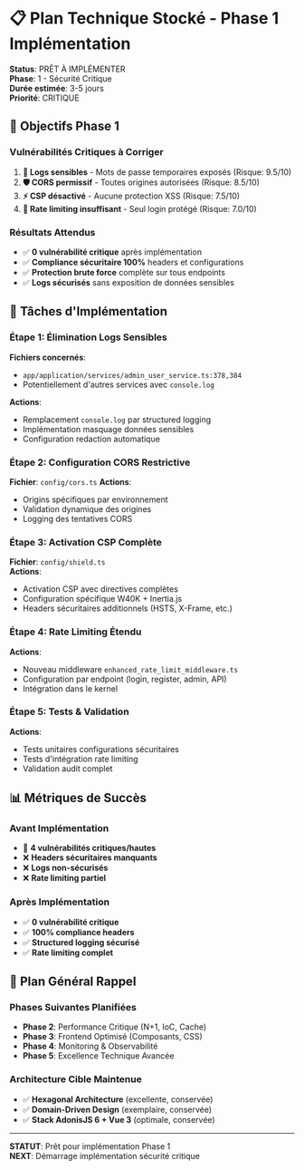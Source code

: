 # 📋 Plan Technique Stocké - Phase 1 Implémentation

**Status**: PRÊT À IMPLÉMENTER  
**Phase**: 1 - Sécurité Critique  
**Durée estimée**: 3-5 jours  
**Priorité**: CRITIQUE

## 🎯 Objectifs Phase 1

### **Vulnérabilités Critiques à Corriger**

1. **🚨 Logs sensibles** - Mots de passe temporaires exposés (Risque: 9.5/10)
2. **🛡️ CORS permissif** - Toutes origines autorisées (Risque: 8.5/10)
3. **⚡ CSP désactivé** - Aucune protection XSS (Risque: 7.5/10)
4. **🚦 Rate limiting insuffisant** - Seul login protégé (Risque: 7.0/10)

### **Résultats Attendus**

- ✅ **0 vulnérabilité critique** après implémentation
- ✅ **Compliance sécuritaire 100%** headers et configurations
- ✅ **Protection brute force** complète sur tous endpoints
- ✅ **Logs sécurisés** sans exposition de données sensibles

## 🔧 Tâches d'Implémentation

### **Étape 1: Élimination Logs Sensibles**

**Fichiers concernés**:

- `app/application/services/admin_user_service.ts:378,384`
- Potentiellement d'autres services avec `console.log`

**Actions**:

- Remplacement `console.log` par structured logging
- Implémentation masquage données sensibles
- Configuration redaction automatique

### **Étape 2: Configuration CORS Restrictive**

**Fichier**: `config/cors.ts`
**Actions**:

- Origins spécifiques par environnement
- Validation dynamique des origines
- Logging des tentatives CORS

### **Étape 3: Activation CSP Complète**

**Fichier**: `config/shield.ts`  
**Actions**:

- Activation CSP avec directives complètes
- Configuration spécifique W40K + Inertia.js
- Headers sécuritaires additionnels (HSTS, X-Frame, etc.)

### **Étape 4: Rate Limiting Étendu**

**Actions**:

- Nouveau middleware `enhanced_rate_limit_middleware.ts`
- Configuration par endpoint (login, register, admin, API)
- Intégration dans le kernel

### **Étape 5: Tests & Validation**

**Actions**:

- Tests unitaires configurations sécuritaires
- Tests d'intégration rate limiting
- Validation audit complet

## 📊 Métriques de Succès

### **Avant Implémentation**

- 🚨 **4 vulnérabilités critiques/hautes**
- ❌ **Headers sécuritaires manquants**
- ❌ **Logs non-sécurisés**
- ❌ **Rate limiting partiel**

### **Après Implémentation**

- ✅ **0 vulnérabilité critique**
- ✅ **100% compliance headers**
- ✅ **Structured logging sécurisé**
- ✅ **Rate limiting complet**

## 🎯 Plan Général Rappel

### **Phases Suivantes Planifiées**

- **Phase 2**: Performance Critique (N+1, IoC, Cache)
- **Phase 3**: Frontend Optimisé (Composants, CSS)
- **Phase 4**: Monitoring & Observabilité
- **Phase 5**: Excellence Technique Avancée

### **Architecture Cible Maintenue**

- ✅ **Hexagonal Architecture** (excellente, conservée)
- ✅ **Domain-Driven Design** (exemplaire, conservée)
- ✅ **Stack AdonisJS 6 + Vue 3** (optimale, conservée)

---

**STATUT**: Prêt pour implémentation Phase 1  
**NEXT**: Démarrage implémentation sécurité critique
